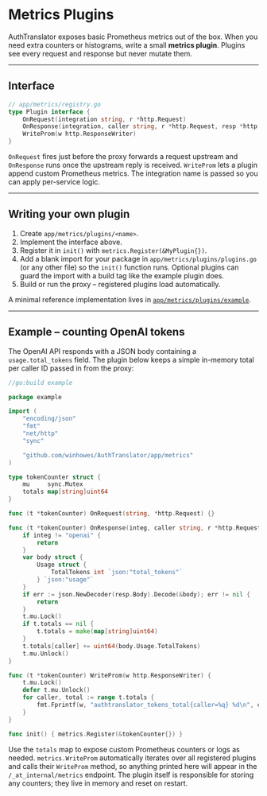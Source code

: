 # Metrics Plugins

AuthTranslator exposes basic Prometheus metrics out of the box. When you need extra
counters or histograms, write a small **metrics plugin**. Plugins see every
request and response but never mutate them.

---

## Interface

```go
// app/metrics/registry.go
type Plugin interface {
    OnRequest(integration string, r *http.Request)
    OnResponse(integration, caller string, r *http.Request, resp *http.Response)
    WriteProm(w http.ResponseWriter)
}
```

`OnRequest` fires just before the proxy forwards a request upstream and
`OnResponse` runs once the upstream reply is received. `WriteProm` lets a plugin
append custom Prometheus metrics. The integration name is passed so you can
apply per-service logic.

---

## Writing your own plugin

1. Create `app/metrics/plugins/<name>`.
2. Implement the interface above.
3. Register it in `init()` with `metrics.Register(&MyPlugin{})`.
4. Add a blank import for your package in
   `app/metrics/plugins/plugins.go` (or any other file) so the `init()`
   function runs. Optional plugins can guard the import with a build tag
   like the example plugin does.
5. Build or run the proxy – registered plugins load automatically.

A minimal reference implementation lives in
[`app/metrics/plugins/example`](../app/metrics/plugins/example).

---

## Example – counting OpenAI tokens

The OpenAI API responds with a JSON body containing a `usage.total_tokens` field.
The plugin below keeps a simple in-memory total per caller ID passed in from the
proxy:

```go
//go:build example

package example

import (
    "encoding/json"
    "fmt"
    "net/http"
    "sync"

    "github.com/winhowes/AuthTranslator/app/metrics"
)

type tokenCounter struct {
    mu     sync.Mutex
    totals map[string]uint64
}

func (t *tokenCounter) OnRequest(string, *http.Request) {}

func (t *tokenCounter) OnResponse(integ, caller string, r *http.Request, resp *http.Response) {
    if integ != "openai" {
        return
    }
    var body struct {
        Usage struct {
            TotalTokens int `json:"total_tokens"`
        } `json:"usage"`
    }
    if err := json.NewDecoder(resp.Body).Decode(&body); err != nil {
        return
    }
    t.mu.Lock()
    if t.totals == nil {
        t.totals = make(map[string]uint64)
    }
    t.totals[caller] += uint64(body.Usage.TotalTokens)
    t.mu.Unlock()
}

func (t *tokenCounter) WriteProm(w http.ResponseWriter) {
    t.mu.Lock()
    defer t.mu.Unlock()
    for caller, total := range t.totals {
        fmt.Fprintf(w, "authtranslator_tokens_total{caller=%q} %d\n", caller, total)
    }
}

func init() { metrics.Register(&tokenCounter{}) }
```
Use the `totals` map to expose custom Prometheus counters or logs as needed.
`metrics.WriteProm` automatically iterates over all registered plugins and calls
their `WriteProm` method, so anything printed here will appear in the
`/_at_internal/metrics` endpoint. The plugin itself is responsible for storing
any counters; they live in memory and reset on restart.
